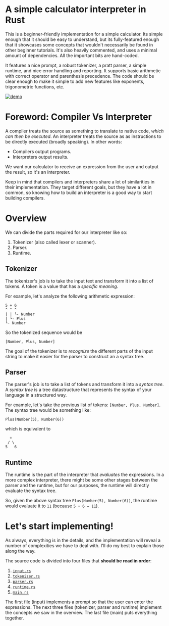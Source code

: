 # A simple calculator interpreter in Rust
This is a beginner-friendly implementation for a simple calculator. Its simple enough that it should be easy to understand, but its fully-featured enough that it showcases some concepts that wouldn't necessarily be found in other beginner tutorials. It's also heavily commented, and uses a minimal amount of dependencies. All the important bits are hand-coded.

It features a nice prompt, a robust tokenizer, a pratt parser, a simple runtime, and nice error handling and reporting. It supports basic arithmetic with correct operator and parenthesis precedence. The code should be clear enough to make it simple to add new features like exponents, trigonometric functions, etc.

[![demo](https://asciinema.org/a/546659.svg)](https://asciinema.org/a/546659?autoplay=1)

# Foreword: Compiler Vs Interpreter
A compiler treats the source as something to translate to native code, *which can then be executed*. An interpreter treats the source as as instructions to be directly executed (broadly speaking). In other words:
* Compilers output programs.
* Interpreters output results.

We want our calculator to receive an expression from the user and output the result, so it's an interpreter. 

Keep in mind that compilers and interpreters share a lot of similarities in their implementation. They target different goals, but they have a lot in common, so knowing how to build an interpreter is a good way to start building compilers.

# Overview
We can divide the parts required for our interpreter like so:
1. Tokenizer (also called lexer or scanner).
2. Parser.
3. Runtime.

## Tokenizer
The tokenizer's job is to take the input text and transform it into a list of tokens. A token is a value that has a *specific meaning*. 

For example, let's analyze the following arithmetic expression:
```
5 + 6
^ ^ ^
| | └- Number
| └- Plus
└- Number
```
So the tokenized sequence would be
```
[Number, Plus, Number]
```

The goal of the tokenizer is to *recognize* the different parts of the input string to make it easier for the parser to construct an a syntax tree.

## Parser
The parser's job is to take a list of tokens and transform it into a *syntax tree*. A *syntax tree* is a tree datastructure that represents the syntax of your language in a structured way.

For example, let's take the previous list of tokens: `[Number, Plus, Number]`. The syntax tree would be something like:
```
Plus(Number(5), Number(6))
```
which is equivalent to
```
  +
 / \
5   6
```

## Runtime
The runtime is the part of the interpreter that *evaluates* the expressions. In a more complex interpreter, there might be some other stages between the parser and the runtime, but for our purposes, the runtime will directly evaluate the syntax tree.

So, given the above syntax tree `Plus(Number(5), Number(6))`, the runtime would evaluate it to `11` (because `5 + 6 = 11`).

# Let's start implementing!
As always, everything is in the details, and the implementation will reveal a number of complexities we have to deal with. I'll do my best to explain those along the way.

The source code is divided into four files that **should be read in order**:
1. [`input.rs`](src/main.rs)
2. [`tokenizer.rs`](src/tokenizer.rs)
3. [`parser.rs`](src/parser.rs)
4. [`runtime.rs`](src/runtime.rs)
5. [`main.rs`](src/main.rs)

The first file (input) implements a prompt so that the user can enter the expressions. The next three files (tokenizer, parser and runtime) implement the concepts we saw in the overview. The last file (main) puts everything together.